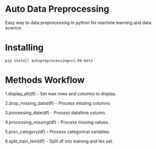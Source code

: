 # Auto Data Preprocessing
Easy way to data preprocessing in python for machine learning and data science.

# Installing 

`pip install autopreprocessing==1.04-beta`

# Methods Workflow

1.display_all(df) - Set max rows and columns to display.

2.drop_missing_data(df) - Process missing columns.

3.processing_date(df) - Process datatime column. 

4.processing_missing(df) - Process missing values.

5.proc_category(df) - Process categorical variables.

6.split_train_test(df) - Split df into training and tes set.


